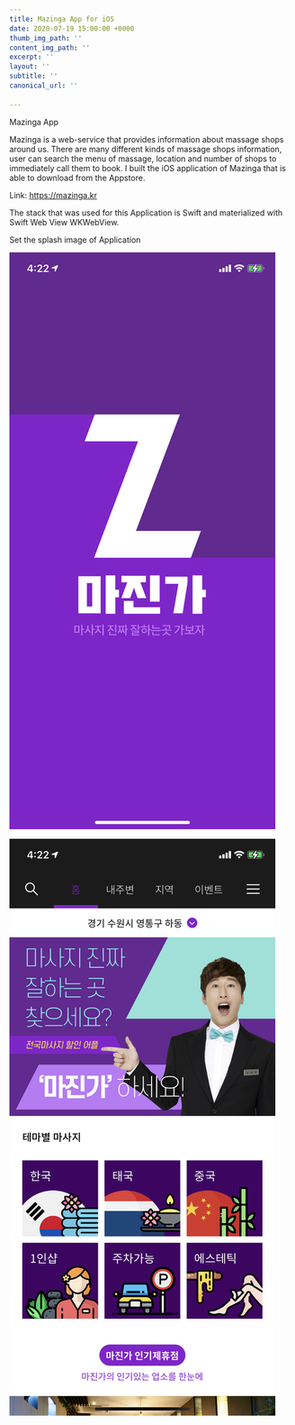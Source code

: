 ```yaml
---
title: Mazinga App for iOS
date: 2020-07-19 15:00:00 +0000
thumb_img_path: ''
content_img_path: ''
excerpt: ''
layout: ''
subtitle: ''
canonical_url: ''

---
```

Mazinga App

Mazinga is a web-service that provides information about massage shops around us. There are many different kinds of massage shops information, user can search the menu of massage, location and number of shops to immediately call them to book. I built the iOS application of Mazinga that is able to download from the Appstore. 

Link: https://mazinga.kr

The stack that was used for this Application is Swift and materialized with Swift Web View WKWebView.

Set the splash image of Application

![](/images/img_3548.PNG)

![](/images/img_3547.PNG)